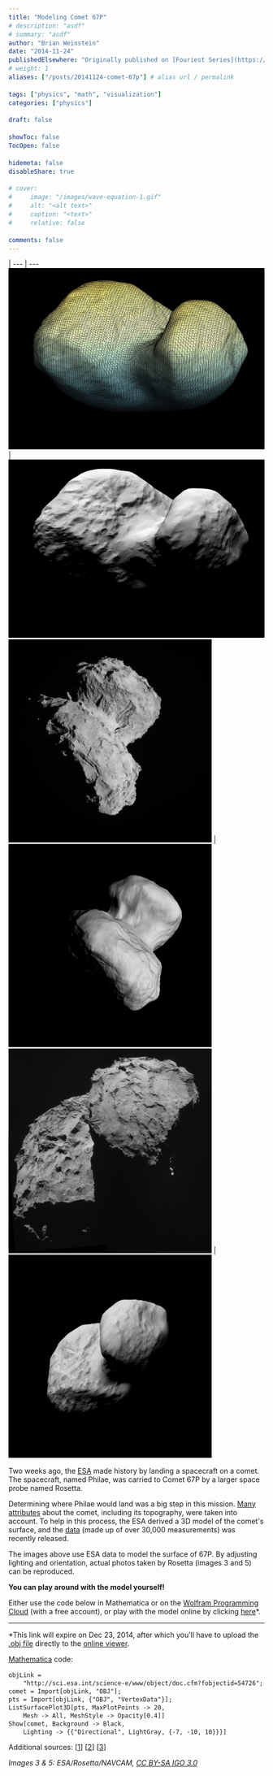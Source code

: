 ```yaml
---
title: "Modeling Comet 67P"
# description: "asdf"
# summary: "asdf"
author: "Brian Weinstein"
date: "2014-11-24"
publishedElsewhere: "Originally published on [Fouriest Series](https://fouriestseries.tumblr.com/post/103500165758/modeling-comet-67p)"
# weight: 1
aliases: ["/posts/20141124-comet-67p"] # alias url / permalink

tags: ["physics", "math", "visualization"]
categories: ["physics"]

draft: false

showToc: false
TocOpen: false

hidemeta: false
disableShare: true

# cover:
#     image: "/images/wave-equation-1.gif"
#     alt: "<alt text>"
#     caption: "<text>"
#     relative: false

comments: false
---
```


<!-- create a table for side by side images -->
 |
--- | ---
![](/images/comet-model-1.gif) | ![](/images/comet-model-2.png)
![](/images/comet-photo-3.png) | ![](/images/comet-model-4.png)
![](/images/comet-photo-5.png) | ![](/images/comet-model-6.png)


Two weeks ago, the [ESA](http://www.esa.int/ESA) made history by landing a spacecraft on a comet. The spacecraft, named Philae, was carried to Comet 67P by a larger space probe named Rosetta.

Determining where Philae would land was a big step in this mission. [Many attributes](http://sci.esa.int/rosetta/54468-selecting-a-landing-site-for-rosettas-lander-philae/) about the comet, including its topography, were taken into account. To help in this process, the ESA derived a 3D model of the comet's surface, and the [data](http://blogs.esa.int/rosetta/2014/10/03/measuring-comet-67pc-g/) (made up of over 30,000 measurements) was recently released.

The images above use ESA data to model the surface of 67P. By adjusting lighting and orientation, actual photos taken by Rosetta (images 3 and 5) can be reproduced.

**You can play around with the model yourself!**

Either use the code below in Mathematica or on the [Wolfram Programming Cloud](http://programming.wolframcloud.com/app) (with a free account), or play with the model online by clicking [here](http://www.3dvieweronline.com/share/SC4HG2qYFx5fsPo/SC4HG2qYFx5fsPo)*.

---

\*This link will expire on Dec 23, 2014, after which you'll have to upload the [.obj file](http://sci.esa.int/science-e/www/object/doc.cfm?fobjectid=54726) directly to the [online viewer](http://www.3dvieweronline.com/).

[Mathematica](http://www.wolfram.com/mathematica/) code:

```
objLink =
    "http://sci.esa.int/science-e/www/object/doc.cfm?fobjectid=54726";
comet = Import[objLink, "OBJ"];
pts = Import[objLink, {"OBJ", "VertexData"}];
ListSurfacePlot3D[pts, MaxPlotPoints -> 20,
    Mesh -> All, MeshStyle -> Opacity[0.4]]
Show[comet, Background -> Black,
    Lighting -> {{"Directional", LightGray, {-7, -10, 10}}}]
```

Additional sources: [[1](http://www.reddit.com/r/Mathematica/comments/2mputc/your_very_own_comet_67pcg/)] [[2](http://www.esa.int/spaceinimages/Images/2014/07/Shape_model_of_comet)] [[3](http://sci.esa.int/rosetta/54523-cometwatch-navcam-images/)]

_Images 3 &amp; 5: ESA/Rosetta/NAVCAM,_ _[CC BY-SA IGO 3.0](http://creativecommons.org/licenses/by-sa/3.0/igo/)_
